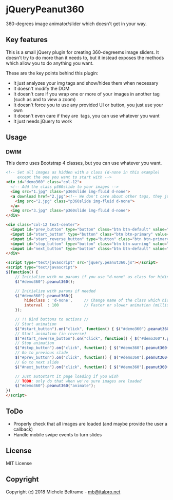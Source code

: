 # jQueryPeanut360

360-degrees image animator/slider which doesn't get in your way.

## Key features

This is a small jQuery plugin for creating 360-degreems image sliders. It doesn't try to do more than it needs to, but it instead exposes the methods which allow you to do anything you want.

These are the key points behind this plugin:

 - It just analyzes your img tags and show/hides them when necessary
 - It doesn't modify the DOM
 - It doesn't care if you wrap one or more of your images in another tag (such as and <a> to view a zoom)
 - It doesn't force you to use any provided UI or button, you just use your own
 - It doesn't even care if they are <img> tags, you can use whatever you want
 - It just needs jQuery to work

## Usage

### DWIM

This demo uses Bootstrap 4 classes, but you can use whatever you want.

```html
<!-- Set all images as hidden with a class (d-none in this example)
     except the one you want to start with -->
<div id="demo360" class="col-12">
  <!-- Add the class p360slide to your images -->
  <img src="1.jpg" class="p360slide img-fluid d-none">
  <a download href="2.jpg"><!-- We don't care about other tags, they just work -->
    <img src="2.jpg" class="p360slide img-fluid d-none">
  </a>
  <img src="3.jpg" class="p360slide img-fluid d-none">
</div>

<div class="col-12 text-center">
  <input id="prev_button" type="button" class="btn btn-default" value="&laquo;">
  <input id="start_button" type="button" class="btn btn-primary" value="Start">
  <input id="start_reverse_button" type="button" class="btn btn-primary" value="Start (reverse)">
  <input id="stop_button" type="button" class="btn btn-warning" value="Stop">
  <input id="next_button" type="button" class="btn btn-default" value="&raquo;">
</div>

<script type="text/javascript" src="jquery.peanut360.js"></script>
<script type="text/javascript">
$(function() {
    // Initialize with no params if you use "d-none" as class for hiding
    $("#demo360").peanut360();

    // Initialize with params if needed
    $("#demo360").peanut360({
        hideclass : 'd-none',     // Change name of the class which hides elements
        interval  : 100           // Faster or slower animation (milliseconds)
    });

    // !! Bind buttons to actions //
    // Start animation
    $("#start_button").on("click", function() { $("#demo360").peanut360("animate") });
    // Start animation (in reverse)
    $("#start_reverse_button").on("click", function() { $("#demo360").peanut360("animate_reverse") });
    // Stop animation
    $("#stop_button").on("click", function() { $("#demo360").peanut360("animate_stop") });
    // Go to previous slide
    $("#prev_button").on("click", function() { $("#demo360").peanut360("showprevious") });
    // Go to next slide
    $("#next_button").on("click", function() { $("#demo360").peanut360("shownext") });

    // Just autostart it page loading if you wish
    // TODO: only do that when we're sure images are loaded
    $("#demo360").peanut360("animate");
})
</script>
```

## ToDo

 - Properly check that all images are loaded (and maybe provide the user a callback)
 - Handle mobile swipe events to turn slides

## License

MIT License

## Copyright

Copyright (c) 2018 Michele Beltrame - mb@italpro.net
